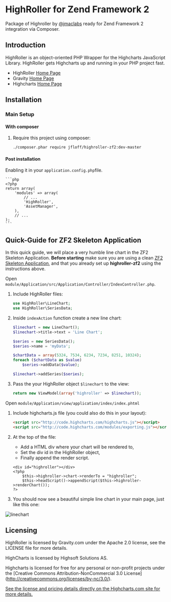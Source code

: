HighRoller for Zend Framework 2
=======
Package of Highroller by [@jmaclabs](https://twitter.com/#!/JMACLABS) ready for Zend Framework 2 integration via Composer.


Introduction
------------
HighRoller is an object-oriented PHP Wrapper for the Highcharts JavaScript Library.
HighRoller gets Highcharts up and running in your PHP project fast.
* HighRoller [Home Page](http://highroller.io)
* Gravity [Home Page](http://gravity.com)
* Highcharts [Home Page](http://www.highcharts.com/)


Installation
------------

### Main Setup

#### With composer

1. Require this project using composer:

    ```sh
    ./composer.phar require jfloff/highroller-zf2:dev-master
    ```

#### Post installation

Enabling it in your `application.config.php`file.

    ```php
    <?php
    return array(
        'modules' => array(
            // ...
            'HighRoller',
            'AssetManager',
        ),
        // ...
    );
    ```

Quick-Guide for ZF2 Skeleton Application
------------
In this quick guide, we will place a very humble line chart in the ZF2 Skeleton Application.
**Before starting** make sure you are using a clean [ZF2 Skeleton Application](), and that you already set up **highroller-zf2** using the instructions above.

Open `module/Application/src/Application/Controller/IndexController.php`.

1. Include HighRoller files:
    ```php
    use HighRoller\LineChart;
    use HighRoller\SeriesData;
    ```

2. Inside `indexAction` function create a new line chart:
    ```php
    $linechart = new LineChart();
    $linechart->title->text = 'Line Chart';

    $series = new SeriesData();
    $series->name = 'myData';

    $chartData = array(5324, 7534, 6234, 7234, 8251, 10324);
    foreach ($chartData as $value)
        $series->addData($value);

    $linechart->addSeries($series);
    ```

3. Pass the your HighRoller object `$linechart` to the view:
    ```php
    return new ViewModel(array('highroller' => $linechart));
    ```

Open `module/Application/view/application/index/index.phtml`

1. Include highcharts.js file (you could also do this in your layout):
    ```html
    <script src="http://code.highcharts.com/highcharts.js"></script>
    <script src="http://code.highcharts.com/modules/exporting.js"></script>
    ```

2. At the top of the file:
    * Add a HTML div where your chart will be rendered to,
    * Set the div id in the HighRoller object,
    * Finally append the render script.

    ```phtml
    <div id="highroller"></div>
    <?php
        $this->highroller->chart->renderTo = "highroller";
        $this->headScript()->appendScript($this->highroller->renderChart());
    ?>
    ```

3. You should now see a beautiful simple line chart in your main page, just like this one:

![linechart](http://i.imgur.com/IXGd7.png)


Licensing
------------
HighRoller is licensed by Gravity.com under the Apache 2.0 license, see the LICENSE file for more details.

HighCharts is licensed by Highsoft Solutions AS.

Highcharts is licensed for free for any personal or non-profit projects under the [Creative Commons Attribution-NonCommercial
3.0 License] (http://creativecommons.org/licenses/by-nc/3.0/).

[See the license and pricing details directly on the Highcharts.com site for more details.](http://www.highcharts.com/license)

